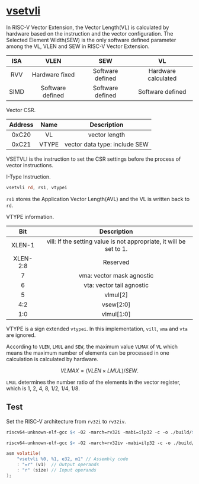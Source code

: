 # [vsetvli](../src/main/scala/vsetvli)

In RISC-V Vector Extension, the Vector Length(VL) is calculated by hardware based on the instruction and the vector configuration.
The Selected Element Width(SEW) is the only software defined parameter among the VL, VLEN and SEW in RISC-V Vector Extension.

| ISA  | VLEN             | SEW              | VL                  |
| :-:  | :-:              | :-:              | :-:                 |
| RVV  | Hardware fixed   | Software defined | Hardware calculated |
| SIMD | Software defined | Software defined | Software defined    |

Vector CSR.

| Address | Name  | Description                   |
| :-:     | :-:   | :-:                           |
| 0xC20   | VL    | vector length                 |
| 0xC21   | VTYPE | vector data type: include SEW |

VSETVLI is the instruction to set the CSR settings before the process of vector instructions.

I-Type Instruction.

```asm
vsetvli rd, rs1, vtypei
```

`rs1` stores the Application Vector Length(AVL) and the VL is written back to `rd`.

VTYPE information.

| Bit      | Description                                                         |
| :-:      | :-:                                                                 |
| XLEN-1   | vill: If the setting value is not appropriate, it will be set to 1. |
| XLEN-2:8 | Reserved                                                            |
| 7        | vma: vector mask agnostic                                           |
| 6        | vta: vector tail agnostic                                           |
| 5        | vlmul[2]                                                            |
| 4:2      | vsew[2:0]                                                           |
| 1:0      | vlmul[1:0]                                                          |

VTYPE is a sign extended `vtypei`.
In this implementation, `vill`, `vma` and `vta` are ignored.

According to `VLEN`, `LMUL` and `SEW`, the maximum value `VLMAX` of `VL` which means the maximum number of elements can be processed in one calculation is calculated by hardware.

$$
VLMAX = (VLEN \times LMUL) / SEW.
$$

`LMUL` determines the number ratio of the elements in the vector register, which is 1, 2, 4, 8, 1/2, 1/4, 1/8.

## Test

Set the RISC-V architecture from `rv32i` to `rv32iv`.

```makefile
riscv64-unknown-elf-gcc $< -O2 -march=rv32i -mabi=ilp32 -c -o ./build/$@.o
```

```makefile
riscv64-unknown-elf-gcc $< -O2 -march=rv32iv -mabi=ilp32 -c -o ./build/$@.o
```

```c
asm volatile(
    "vsetvli %0, %1, e32, m1" // Assembly code
    : "=r" (v1)  // Output operands
    : "r" (size) // Input operands
);
```


